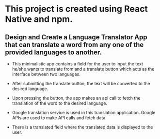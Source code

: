 # This project is created using React Native and npm.

## Design and Create a Language Translator App that can translate a word from any one of the provided languages to another.

- This minimalistic app contains a field for the user to input the text he/she wants to translate from and a translate button which acts as the interface between two languages.

- After submitting the translate button, the text will be converted to the desired language.

- Upon pressing the button, the app makes an api call to fetch the translation of the word to the desired language.

- Google translation service is used in this translation application. Google APIs are used to make API calls and fetch data.

- There is a translated field where the translated data is displayed to the user.

